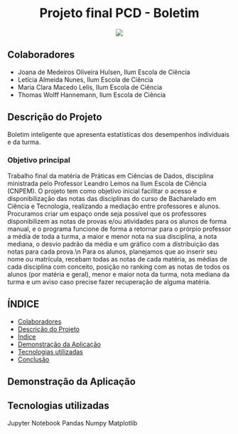 <h1 align='center'> Projeto final PCD - Boletim </h1>

<p align="center">
<img loading="lazy" src="http://img.shields.io/static/v1?label=STATUS&message=EM%20DESENVOLVIMENTO&color=BLUE&style=for-the-badge"/>
</p>

## Colaboradores
* Joana de Medeiros Oliveira Hulsen, Ilum Escola de Ciência
* Letícia Almeida Nunes, Ilum Escola de Ciência
* Maria Clara Macedo Lelis, Ilum Escola de Ciência
* Thomas Wolff Hannemann, Ilum Escola de Ciência

## Descrição do Projeto
Boletim inteligente que apresenta estatísticas dos desempenhos individuais e da turma.
### Objetivo principal
Trabalho final da matéria de Práticas em Ciências de Dados, disciplina ministrada pelo Professor Leandro Lemos na Ilum Escola de Ciência (CNPEM). O projeto tem como objetivo inicial facilitar o acesso e disponibilização das notas das disciplinas do curso de Bacharelado em Ciência e Tecnologia, realizando a mediação entre professores e alunos. Procuramos criar um espaço onde seja possível que os professores disponibilizem as notas de provas e/ou atividades para os alunos de forma manual, e o programa funcione de forma a retornar para o prórpio professor a média de toda a turma, a maior e menor nota na sua disciplina, a nota mediana, o desvio padrão da média e um gráfico com a distribuição das notas para cada prova.\n Para os alunos, planejamos que ao inserir seu nome ou matrícula, recebam todas as notas de cada matéria, as médias de cada disciplina com conceito, posição no ranking com as notas de todos os alunos (por matéria e geral), menor e maior nota da turma, nota mediana da turma e um aviso caso precise fazer recuperação de alguma matéria.

## ÍNDICE
* [Colaboradores](#colaboradores)
* [Descrição do Projeto](#descrição-do-projeto)
* [Índice](#índice)
* [Demonstração da Aplicação](#funcionalidades-e-demonstração-da-aplicação)
* [Tecnologias utilizadas](#tecnologias-utilizadas)
* [Conclusão](#conclusão)

## Demonstração da Aplicação

## Tecnologias utilizadas
Jupyter Notebook
Pandas
Numpy
Matplotlib
